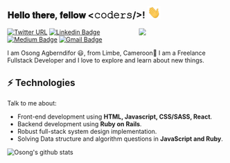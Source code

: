 <h2> 𝐇𝐞𝐥𝐥𝐨 𝐭𝐡𝐞𝐫𝐞, 𝐟𝐞𝐥𝐥𝐨𝐰 <𝚌𝚘𝚍𝚎𝚛𝚜/>! <img src="https://raw.githubusercontent.com/ABSphreak/ABSphreak/master/gifs/Hi.gif" width="30px"></h2>

<img align='right' src='https://user-images.githubusercontent.com/5713670/87202985-820dcb80-c2b6-11ea-9f56-7ec461c497c3.gif' width='200"'>

[![Twitter URL](https://img.shields.io/badge/%40Osong17-white?style=flat&logo=twitter&labelColor=white)](https://twitter.com/Osong17) [![Linkedin Badge](https://img.shields.io/badge/Osong%20Agberndifor-blue?style=flat&logo=linkedin&labelColor=blue)](https://www.linkedin.com/in/osong-agberndifor/) [![Medium Badge](https://img.shields.io/badge/Osong-success?style=flat&logo=medium&labelColor=grey)](https://medium.com/@agberndifor7) [![Gmail Badge](https://img.shields.io/badge/agberndifor7%40gmail.com-critical?style=flat&logo=Gmail&labelColor=critical&logoColor=white)](mailto:agberndifor7@gmail.com)

I am Osong Agberndifor 😃, from Limbe, Cameroon🏫 I am a Freelance Fullstack Developer and I love to explore and learn about new things.

## ⚡ Technologies
Talk to me about:
- Front-end development using **HTML, Javascript, CSS/SASS, React**.
- Backend development using **Ruby on Rails**.
- Robust full-stack system design implementation.
- Solving Data structure and algorithm questions in **JavaScript and Ruby**.

![Osong's github stats](https://github-readme-stats.vercel.app/api?username=osong-michael&hide=[%22issues%22]&show_icons=true)

